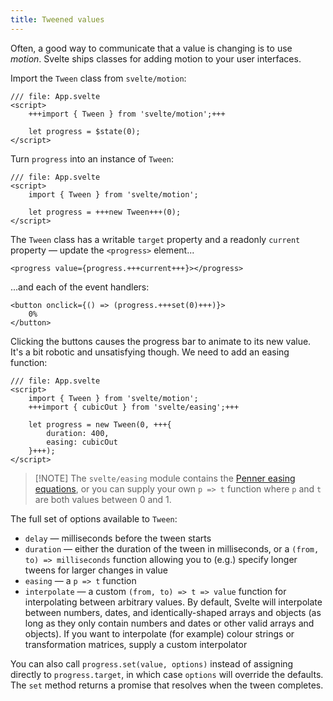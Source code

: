 ```yaml
---
title: Tweened values
---
```


Often, a good way to communicate that a value is changing is to use _motion_. Svelte ships classes for adding motion to your user interfaces.

Import the `Tween` class from `svelte/motion`:

```svelte
/// file: App.svelte
<script>
	+++import { Tween } from 'svelte/motion';+++

	let progress = $state(0);
</script>
```

Turn `progress` into an instance of `Tween`:

```svelte
/// file: App.svelte
<script>
	import { Tween } from 'svelte/motion';

	let progress = +++new Tween+++(0);
</script>
```

The `Tween` class has a writable `target` property and a readonly `current` property — update the `<progress>` element...

```svelte
<progress value={progress.+++current+++}></progress>
```

...and each of the event handlers:

```svelte
<button onclick={() => (progress.+++set(0)+++)}>
	0%
</button>
```

Clicking the buttons causes the progress bar to animate to its new value. It's a bit robotic and unsatisfying though. We need to add an easing function:

```svelte
/// file: App.svelte
<script>
	import { Tween } from 'svelte/motion';
	+++import { cubicOut } from 'svelte/easing';+++

	let progress = new Tween(0, +++{
		duration: 400,
		easing: cubicOut
	}+++);
</script>
```

> [!NOTE] The `svelte/easing` module contains the [Penner easing equations](https://web.archive.org/web/20190805215728/http://robertpenner.com/easing/), or you can supply your own `p => t` function where `p` and `t` are both values between 0 and 1.

The full set of options available to `Tween`:

- `delay` — milliseconds before the tween starts
- `duration` — either the duration of the tween in milliseconds, or a `(from, to) => milliseconds` function allowing you to (e.g.) specify longer tweens for larger changes in value
- `easing` — a `p => t` function
- `interpolate` — a custom `(from, to) => t => value` function for interpolating between arbitrary values. By default, Svelte will interpolate between numbers, dates, and identically-shaped arrays and objects (as long as they only contain numbers and dates or other valid arrays and objects). If you want to interpolate (for example) colour strings or transformation matrices, supply a custom interpolator

You can also call `progress.set(value, options)` instead of assigning directly to `progress.target`, in which case `options` will override the defaults. The `set` method returns a promise that resolves when the tween completes.
